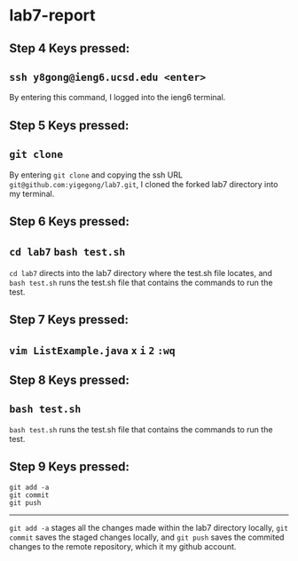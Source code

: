 # lab7-report

## Step 4 Keys pressed:
`ssh y8gong@ieng6.ucsd.edu <enter>`
---
By entering this command, I logged into the ieng6 terminal.

## Step 5 Keys pressed:
`git clone` <ctrl C> <ctrl V>
---
By entering `git clone` and copying the ssh URL `git@github.com:yigegong/lab7.git`, I cloned the forked lab7 directory into my terminal.

## Step 6 Keys pressed:
`cd lab7`
`bash test.sh`
---
`cd lab7` directs into the lab7 directory where the test.sh file locates, and `bash test.sh` runs the test.sh file that contains the commands to run the test.

## Step 7 Keys pressed:
`vim ListExample.java` 
<down><down><down><down><down><down><down><down> <left><left> `x` `i` `2` <esc> `:wq` <enter>
---
## Step 8 Keys pressed:
`bash test.sh`
---
`bash test.sh` runs the test.sh file that contains the commands to run the test.

## Step 9 Keys pressed:
```
git add -a
git commit
git push
```
---
`git add -a` stages all the changes made within the lab7 directory locally, `git commit` saves the staged changes locally, and `git push` saves the commited changes to the remote repository, which it my github account.


